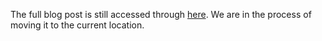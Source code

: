 The full blog post is still accessed through [here](https://www.1onepsilon.com/single-post/2018/09/29/October-Editors-Picks). We are in the process of moving it to the current location.
